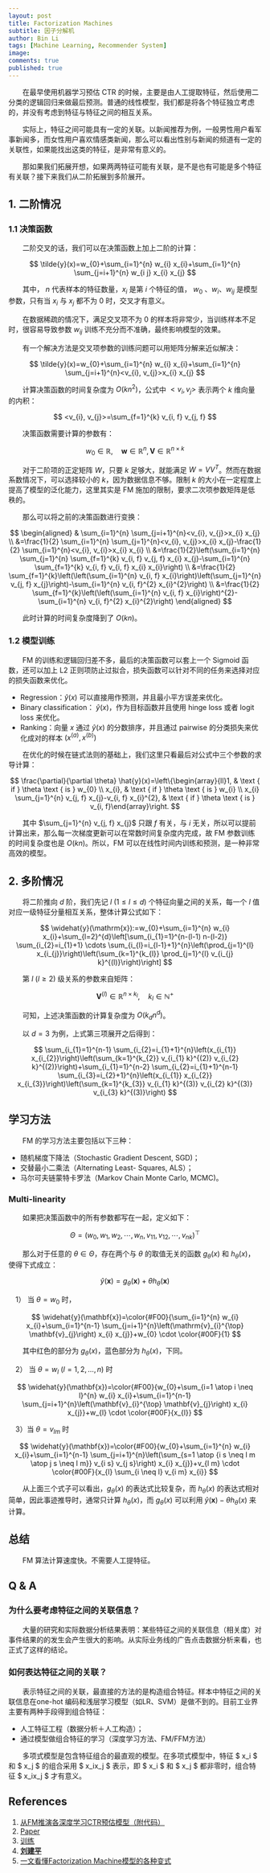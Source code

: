 ```yaml
---
layout: post
title: Factorization Machines
subtitle: 因子分解机
author: Bin Li
tags: [Machine Learning, Recommender System]
image: 
comments: true
published: true
---
```


　　在最早使用机器学习预估 CTR 的时候，主要是由人工提取特征，然后使用二分类的逻辑回归来做最后预测。普通的线性模型，我们都是将各个特征独立考虑的，并没有考虑到特征与特征之间的相互关系。

　　实际上，特征之间可能具有一定的关联。以新闻推荐为例，一般男性用户看军事新闻多，而女性用户喜欢情感类新闻，那么可以看出性别与新闻的频道有一定的关联性，如果能找出这类的特征，是非常有意义的。

　　那如果我们拓展开想，如果两两特征可能有关联，是不是也有可能是多个特征有关联？接下来我们从二阶拓展到多阶展开。

## 1. 二阶情况
### 1.1 决策函数
　　二阶交叉的话，我们可以在决策函数上加上二阶的计算：

$$
\tilde{y}(x)=w_{0}+\sum_{i=1}^{n} w_{i} x_{i}+\sum_{i=1}^{n} \sum_{j=i+1}^{n} w_{i j} x_{i} x_{j}
$$

　　其中， $n$ 代表样本的特征数量，$x_i$ 是第 $i$ 个特征的值， $w_0$ 、$w_i$、$w_{ij}$ 是模型参数，只有当 $x_i$ 与 $x_j$ 都不为 $0$ 时，交叉才有意义。

　　在数据稀疏的情况下，满足交叉项不为 $0$ 的样本将非常少，当训练样本不足时，很容易导致参数 $w_{ij}$ 训练不充分而不准确，最终影响模型的效果。

　　有一个解决方法是交叉项参数的训练问题可以用矩阵分解来近似解决：

$$
\tilde{y}(x)=w_{0}+\sum_{i=1}^{n} w_{i} x_{i}+\sum_{i=1}^{n} \sum_{j=i+1}^{n}<v_{i}, v_{j}>x_{i} x_{j}
$$

　　计算决策函数的时间复杂度为 $O(kn^2)$，公式中 $<v_i, v_j>$ 表示两个 $k$ 维向量的内积：

$$
<v_{i}, v_{j}>=\sum_{f=1}^{k} v_{i, f} v_{j, f}
$$

　　决策函数需要计算的参数有：

$$
w_{0} \in \mathbb{R}, \quad \boldsymbol{w} \in \mathbb{R}^{n}, \boldsymbol{V} \in \mathbb{R}^{n \times k}
$$

　　对于二阶项的正定矩阵 $W$，只要 $k$ 足够大，就能满足 $W=VV^T$。然而在数据系数情况下，可以选择较小的 $k$，因为数据信息不够。限制 $k$ 的大小在一定程度上提高了模型的泛化能力，这里其实是 FM 施加的限制，要求二次项参数矩阵是低秩的。

　　那么可以将之前的决策函数进行变换：

$$
\begin{aligned} & \sum_{i=1}^{n} \sum_{j=i+1}^{n}<v_{i}, v_{j}>x_{i} x_{j} \\ &=\frac{1}{2} \sum_{i=1}^{n} \sum_{j=1}^{n}<v_{i}, v_{j}>x_{i} x_{j}-\frac{1}{2} \sum_{i=1}^{n}<v_{i}, v_{i}>x_{i} x_{i} \\ &=\frac{1}{2}\left(\sum_{i=1}^{n} \sum_{j=1}^{n} \sum_{f=1}^{k} v_{i, f} v_{j, f} x_{i} x_{j}-\sum_{i=1}^{n} \sum_{f=1}^{k} v_{i, f} v_{i, f} x_{i} x_{i}\right) \\ &=\frac{1}{2} \sum_{f=1}^{k}\left(\left(\sum_{i=1}^{n} v_{i, f} x_{i}\right)\left(\sum_{j=1}^{n} v_{j, f} x_{j}\right)-\sum_{i=1}^{n} v_{i, f}^{2} x_{i}^{2}\right) \\ &=\frac{1}{2} \sum_{f=1}^{k}\left(\left(\sum_{i=1}^{n} v_{i, f} x_{i}\right)^{2}-\sum_{i=1}^{n} v_{i, f}^{2} x_{i}^{2}\right) \end{aligned}
$$

　　此时计算的时间复杂度降到了 $O(kn)$。


### 1.2 模型训练
　　FM 的训练和逻辑回归差不多，最后的决策函数可以套上一个 Sigmoid 函数，还可以加上 L2 正则项防止过拟合，损失函数可以针对不同的任务来选择对应的损失函数来优化。

* Regression：$\hat{y}(x)$ 可以直接用作预测，并且最小平方误差来优化。
* Binary classification： $\hat{y}(x)$，作为目标函数并且使用 hinge loss 或者 logit loss 来优化。
* Ranking：向量 $x$ 通过 $\hat{y}(x)$ 的分数排序，并且通过 pairwise 的分类损失来优化成对的样本 $(x^{(a)}, x^{(b)})$

　　在优化的时候在链式法则的基础上，我们这里只看最后对公式中三个参数的求导计算：

$$
\frac{\partial}{\partial \theta} \hat{y}(x)=\left\{\begin{array}{ll}1, & \text { if } \theta \text { is } w_{0} \\ x_{i}, & \text { if } \theta \text { is } w_{i} \\ x_{i} \sum_{j=1}^{n} v_{j, f} x_{j}-v_{i, f} x_{i}^{2}, & \text { if } \theta \text { is } v_{i, f}\end{array}\right.
$$

　　其中 $\sum_{j=1}^{n} v_{j, f} x_{j}$ 只跟 $f$ 有关，与 $i$ 无关，所以可以提前计算出来，那么每一次梯度更新可以在常数时间复杂度内完成，故 FM 参数训练的时间复杂度也是 $O(kn)$。所以，FM 可以在线性时间内训练和预测，是一种非常高效的模型。

## 2. 多阶情况
　　将二阶推向 $d$ 阶，我们先记 $l$ $(1\le l \le d)$ 个特征向量之间的关系，每一个 $l$ 值对应一级特征分量相互关系，整体计算公式如下：

$$
\widehat{y}(\mathrm{x}):=w_{0}+\sum_{i=1}^{n} w_{i} x_{i}+\sum_{l=2}^{d}\left[\sum_{i_{1}=1}^{n-(l-1) n-(l-2)} \sum_{i_{2}=i_{1}+1} \cdots \sum_{i_{l}=i_{l-1}+1}^{n}\left(\prod_{j=1}^{l} x_{i_{j}}\right)\left(\sum_{k=1}^{k_{l}} \prod_{j=1}^{l} v_{i_{j} k}^{(l)}\right)\right]
$$

　　第 $l$ $(l\ge 2)$ 级关系的参数来自矩阵：

$$
\mathbf{V}^{(l)} \in \mathbb{R}^{n \times k_{l}}, \quad k_{l} \in \mathbb{N}^{+}
$$

　　可知，上述决策函数的计算复杂度为 $O(k_d n^d)$。

　　以 $d = 3$ 为例，上式第三项展开之后得到：

$$
\sum_{i_{1}=1}^{n-1} \sum_{i_{2}=i_{1}+1}^{n}\left(x_{i_{1}} x_{i_{2}}\right)\left(\sum_{k=1}^{k_{2}} v_{i_{1} k}^{(2)} v_{i_{2} k}^{(2)}\right)+\sum_{i_{1}=1}^{n-2} \sum_{i_{2}=i_{1}+1}^{n-1} \sum_{i_{3}=i_{2}+1}^{n}\left(x_{i_{1}} x_{i_{2}} x_{i_{3}}\right)\left(\sum_{k=1}^{k_{3}} v_{i_{1} k}^{(3)} v_{i_{2} k}^{(3)} v_{i_{3} k}^{(3)}\right)
$$

## 学习方法
　　FM 的学习方法主要包括以下三种：
* 随机梯度下降法（Stochastic Gradient Descent, SGD)； 
* 交替最小二乘法（Alternating Least- Squares, ALS）；
* 马尔可夫链蒙特卡罗法（Markov Chain Monte Carlo, MCMC)。

### Multi-linearity
　　如果把决策函数中的所有参数都写在一起，定义如下：

$$
\Theta=\left(w_{0}, w_{1}, w_{2}, \cdots, w_{n}, v_{11}, v_{12}, \cdots, v_{n k}\right)^{\top}
$$

　　那么对于任意的 $\theta \in \Theta$，存在两个与 $\theta$ 的取值无关的函数 $g_{\theta}(x)$ 和 $h_{\theta}(x)$，使得下式成立：

$$
\widehat{y}(\mathbf{x})=g_{\theta}(\mathbf{x})+\theta h_{\theta}(\mathbf{x})
$$

　1） 当 $\theta = w_0$ 时，

$$
\widehat{y}(\mathbf{x})=\color{#F00}{\sum_{i=1}^{n} w_{i} x_{i}+\sum_{i=1}^{n-1} \sum_{j=i+1}^{n}\left(\mathrm{v}_{i}^{\top} \mathbf{v}_{j}\right) x_{i} x_{j}}+w_{0} \cdot \color{#00F}{1}
$$

　　其中红色的部分为 $g_{\theta}(x)$，蓝色部分为 $h_{\theta}(x)$，下同。

　2） 当 $\theta = w_l$ $(l = 1, 2, \dots, n)$ 时

$$
\widehat{y}(\mathbf{x})=\color{#F00}{w_{0}+\sum_{i=1 \atop i \neq l}^{n} w_{i} x_{i}+\sum_{i=1}^{n-1} \sum_{j=i+1}^{n}\left(\mathbf{v}_{i}^{\top} \mathbf{v}_{j}\right) x_{i} x_{j}}+w_{l} \cdot \color{#00F}{x_{l}}
$$

　3）当 $\theta=v_{lm}$ 时

$$
\widehat{y}(\mathbf{x})=\color{#F00}{w_{0}+\sum_{i=1}^{n} w_{i} x_{i}+\sum_{i=1}^{n-1} \sum_{j=i+1}^{n}\left(\sum_{s=1 \atop {i s \neq l m \atop j s \neq l m}} v_{i s} v_{j s}\right) x_{i} x_{j}}+v_{l m} \cdot \color{#00F}{x_{l} \sum_{i \neq l} v_{i m} x_{i}}
$$

　　从上面三个式子可以看出，$g_{\theta}(x)$ 的表达式比较复杂，而 $h_{\theta}(x)$ 的表达式相对简单，因此事迹推导时，通常只计算 $h_{\theta}(x)$，而 $g_{\theta}(x)$ 可以利用 $\widehat{y}(\mathbf{x}) - \theta h_{\theta}(x)$ 来计算。

## 总结
　　FM 算法计算速度快。不需要人工提特征。

## Q & A
### 为什么要考虑特征之间的关联信息？
　　大量的研究和实际数据分析结果表明：某些特征之间的关联信息（相关度）对事件结果的的发生会产生很大的影响。从实际业务线的广告点击数据分析来看，也正式了这样的结论。

### 如何表达特征之间的关联？
　　表示特征之间的关联，最直接的方法的是构造组合特征。样本中特征之间的关联信息在one-hot 编码和浅层学习模型（如LR、SVM）是做不到的。目前工业界主要有两种手段得到组合特征：
* 人工特征工程（数据分析＋人工构造）；
* 通过模型做组合特征的学习（深度学习方法、FM/FFM方法）

　　多项式模型是包含特征组合的最直观的模型。在多项式模型中，特征 $ x_i $ 和 $ x_j $ 的组合采用 $ x_ix_j $ 表示，即 $ x_i $ 和 $ x_j $ 都非零时，组合特征 $ x_ix_j $ 才有意义。


## References
1. [从FM推演各深度学习CTR预估模型（附代码）](https://blog.csdn.net/han_xiaoyang/article/details/81031961)
2. [Paper](/assets/papers/FM-Factorization-Machines.pdf)
3. [训练](http://bourneli.github.io/ml/fm/2017/07/02/fm-remove-combine-features-by-yourself.html)
4. [**刘建平**](https://www.cnblogs.com/pinard/p/6370127.html)
5. [一文看懂Factorization Machine模型的各种变式](https://zhuanlan.zhihu.com/p/52877868)